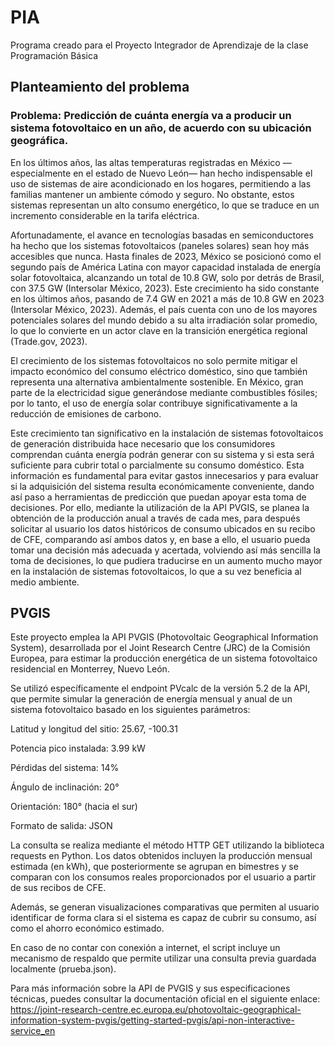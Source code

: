 # PIA
Programa creado para el Proyecto Integrador de Aprendizaje de la clase Programación Básica

## Planteamiento del problema

### Problema: Predicción de cuánta energía va a producir un sistema fotovoltaico en un año, de acuerdo con su ubicación geográfica.

En los últimos años, las altas temperaturas registradas en México —especialmente en el estado de Nuevo León— han hecho indispensable el uso de sistemas de aire acondicionado en los hogares, permitiendo a las familias mantener un ambiente cómodo y seguro. No obstante, estos sistemas representan un alto consumo energético, lo que se traduce en un incremento considerable en la tarifa eléctrica.

Afortunadamente, el avance en tecnologías basadas en semiconductores ha hecho que los sistemas fotovoltaicos (paneles solares) sean hoy más accesibles que nunca. Hasta finales de 2023, México se posicionó como el segundo país de América Latina con mayor capacidad instalada de energía solar fotovoltaica, alcanzando un total de 10.8 GW, solo por detrás de Brasil, con 37.5 GW (Intersolar México, 2023). Este crecimiento ha sido constante en los últimos años, pasando de 7.4 GW en 2021 a más de 10.8 GW en 2023 (Intersolar México, 2023). Además, el país cuenta con uno de los mayores potenciales solares del mundo debido a su alta irradiación solar promedio, lo que lo convierte en un actor clave en la transición energética regional (Trade.gov, 2023).

El crecimiento de los sistemas fotovoltaicos no solo permite mitigar el impacto económico del consumo eléctrico doméstico, sino que también representa una alternativa ambientalmente sostenible. En México, gran parte de la electricidad sigue generándose mediante combustibles fósiles; por lo tanto, el uso de energía solar contribuye significativamente a la reducción de emisiones de carbono.

Este crecimiento tan significativo en la instalación de sistemas fotovoltaicos de generación distribuida hace necesario que los consumidores comprendan cuánta energía podrán generar con su sistema y si esta será suficiente para cubrir total o parcialmente su consumo doméstico. Esta información es fundamental para evitar gastos innecesarios y para evaluar si la adquisición del sistema resulta económicamente conveniente, dando así paso a herramientas de predicción que puedan apoyar esta toma de decisiones. Por ello, mediante la utilización de la API PVGIS, se planea la obtención de la producción anual a través de cada mes, para después solicitar al usuario los datos históricos de consumo ubicados en su recibo de CFE, comparando así ambos datos y, en base a ello, el usuario pueda tomar una decisión más adecuada y acertada, volviendo así más sencilla la toma de decisiones, lo que pudiera traducirse en un aumento mucho mayor en la instalación de sistemas fotovoltaicos, lo que a su vez beneficia al medio ambiente.

## PVGIS

Este proyecto emplea la API PVGIS (Photovoltaic Geographical Information System), desarrollada por el Joint Research Centre (JRC) de la Comisión Europea, para estimar la producción energética de un sistema fotovoltaico residencial en Monterrey, Nuevo León.

Se utilizó específicamente el endpoint PVcalc de la versión 5.2 de la API, que permite simular la generación de energía mensual y anual de un sistema fotovoltaico basado en los siguientes parámetros:

Latitud y longitud del sitio: 25.67, -100.31

Potencia pico instalada: 3.99 kW

Pérdidas del sistema: 14%

Ángulo de inclinación: 20° 

Orientación: 180° (hacia el sur)

Formato de salida: JSON

La consulta se realiza mediante el método HTTP GET utilizando la biblioteca requests en Python. Los datos obtenidos incluyen la producción mensual estimada (en kWh), que posteriormente se agrupan en bimestres y se comparan con los consumos reales proporcionados por el usuario a partir de sus recibos de CFE.

Además, se generan visualizaciones comparativas que permiten al usuario identificar de forma clara si el sistema es capaz de cubrir su consumo, así como el ahorro económico estimado.

En caso de no contar con conexión a internet, el script incluye un mecanismo de respaldo que permite utilizar una consulta previa guardada localmente (prueba.json).

Para más información sobre la API de PVGIS y sus especificaciones técnicas, puedes consultar la documentación oficial en el siguiente enlace: https://joint-research-centre.ec.europa.eu/photovoltaic-geographical-information-system-pvgis/getting-started-pvgis/api-non-interactive-service_en
